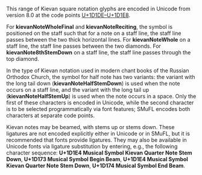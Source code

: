 This range of Kievan square notation glyphs are encoded in Unicode from
version 8.0 at the code points [U+1D1DE–U+1D1E8](https://www.unicode.org/charts/PDF/U1D100.pdf).

For **kievanNoteWholeFinal** and **kievanNoteReciting**, the symbol is
positioned on the staff such that for a note on a staff line, the staff
line passes between the two thick horizontal lines. For **kievanNoteWhole**
on a staff line, the staff line passes between the two diamonds. For
**kievanNote8thStemDown** on a staff line, the staff line passes through the
top diamond.

In the type of Kievan notation used in modern chant books of the Russian
Orthodox Church, the symbol for half note has two variants: the variant
with the long tail down (**kievanNoteHalfStemDown**) is used when the note
occurs on a staff line, and the variant with the long tail up
(**kievanNoteHalfStemUp**) is used when the note occurs in a space. Only the
first of these characters is encoded in Unicode, while the second
character is to be selected programmatically via font features; SMuFL
encodes both characters at separate code points.

Kievan notes may be beamed, with stems up or stems down. These ligatures
are not encoded explicitly either in Unicode or in SMuFL, but it is
recommended that fonts provide ligatures. They may also be available in
Unicode fonts via ligature substitution by entering, e.g., the following
character sequence: **U+1D1E4 Musical Symbol Kievan Quarter Note Stem
Down**, **U+1D173 Musical Symbol Begin Beam**, **U+1D1E4 Musical Symbol Kievan
Quarter Note Stem Down**, **U+1D174 Musical Symbol End Beam**.
